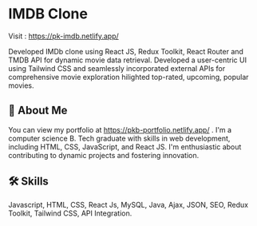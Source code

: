 
# IMDB Clone

Visit : https://pk-imdb.netlify.app/ 

Developed IMDb clone using React JS, Redux Toolkit, React Router and TMDB API for dynamic movie data retrieval. Developed a user-centric UI using Tailwind CSS and seamlessly
incorporated external APIs for comprehensive movie exploration hilighted top-rated, upcoming, popular movies.

## 🚀 About Me
You can view my portfolio at https://pkb-portfolio.netlify.app/ . 
I'm a computer science B. Tech graduate with skills in web development,
including HTML, CSS, JavaScript, and React JS. I'm enthusiastic about contributing to dynamic projects and fostering innovation.


## 🛠 Skills
Javascript, HTML, CSS, React Js, MySQL, Java, Ajax, JSON, SEO, Redux Toolkit, Tailwind CSS, API Integration.

